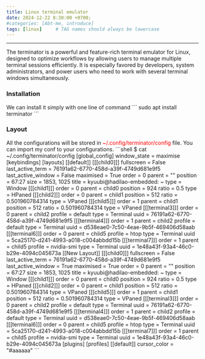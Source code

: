 ```yaml
---
title: Linux terminal emulator
date: 2024-12-22 8:30:00 +0700;
#categories: [Abt-me, introduce]
tags: [linux]     # TAG names should always be lowercase
---
```


---
The terminator is a powerful and feature-rich terminal emulator for Linux, designed to optimize workflows by allowing users to manage multiple terminal sessions efficiently. It is especially favored by developers, system administrators, and power users who need to work with several terminal windows simultaneously.

<h3><strong>Installation</strong></h3>
We can install it simply with one line of command
```
sudo apt install terminator
```
<h3><strong>Layout</strong></h3>
All the configurations will be stored in <span style="color:red">~/.config/terminator/config</span> file. You can import my conf to your configurations. 
```shell
$ cat ~/.config/terminator/config
[global_config]
  window_state = maximise
[keybindings]
[layouts]
  [[default]]
    [[[child0]]]
      fullscreen = False
      last_active_term = 76191a62-6770-458d-a39f-4749d681e9f5
      last_active_window = False
      maximised = True
      order = 0
      parent = ""
      position = 67:27
      size = 1853, 1025
      title = kyuubi@hadilao-embedded: ~
      type = Window
    [[[child1]]]
      order = 0
      parent = child0
      position = 924
      ratio = 0.5
      type = HPaned
    [[[child2]]]
      order = 0
      parent = child1
      position = 512
      ratio = 0.501960784314
      type = VPaned
    [[[child5]]]
      order = 1
      parent = child1
      position = 512
      ratio = 0.501960784314
      type = VPaned
    [[[terminal3]]]
      order = 0
      parent = child2
      profile = default
      type = Terminal
      uuid = 76191a62-6770-458d-a39f-4749d681e9f5
    [[[terminal4]]]
      order = 1
      parent = child2
      profile = default
      type = Terminal
      uuid = d538eae0-7c50-4eae-9b5f-469406d58aab
    [[[terminal6]]]
      order = 0
      parent = child5
      profile = htop
      type = Terminal
      uuid = 5ca25170-d241-4993-a018-c004abbdd15b
    [[[terminal7]]]
      order = 1
      parent = child5
      profile = nvidia-smi
      type = Terminal
      uuid = 1e48a43f-93a4-46c0-b29e-4094c045673a
  [[New Layout]]
    [[[child0]]]
      fullscreen = False
      last_active_term = 76191a62-6770-458d-a39f-4749d681e9f5
      last_active_window = True
      maximised = True
      order = 0
      parent = ""
      position = 67:27
      size = 1853, 1025
      title = kyuubi@hadilao-embedded: ~
      type = Window
    [[[child1]]]
      order = 0
      parent = child0
      position = 924
      ratio = 0.5
      type = HPaned
    [[[child2]]]
      order = 0
      parent = child1
      position = 512
      ratio = 0.501960784314
      type = VPaned
    [[[child5]]]
      order = 1
      parent = child1
      position = 512
      ratio = 0.501960784314
      type = VPaned
    [[[terminal3]]]
      order = 0
      parent = child2
      profile = default
      type = Terminal
      uuid = 76191a62-6770-458d-a39f-4749d681e9f5
    [[[terminal4]]]
      order = 1
      parent = child2
      profile = default
      type = Terminal
      uuid = d538eae0-7c50-4eae-9b5f-469406d58aab
    [[[terminal6]]]
      order = 0
      parent = child5
      profile = htop
      type = Terminal
      uuid = 5ca25170-d241-4993-a018-c004abbdd15b
    [[[terminal7]]]
      order = 1
      parent = child5
      profile = nvidia-smi
      type = Terminal
      uuid = 1e48a43f-93a4-46c0-b29e-4094c045673a
[plugins]
[profiles]
  [[default]]
    cursor_color = "#aaaaaa"
```